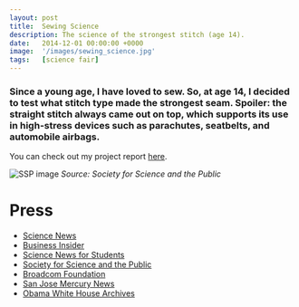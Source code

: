 ```yaml
---
layout: post
title:  Sewing Science
description: The science of the strongest stitch (age 14).
date:   2014-12-01 00:00:00 +0000
image:  '/images/sewing_science.jpg'
tags:   [science fair]
---
```


### Since a young age, I have loved to sew.  So, at age 14, I decided to test what stitch type made the strongest seam.  Spoiler: the straight stitch always came out on top, which supports its use in high-stress devices such as parachutes, seatbelts, and automobile airbags.

You can check out my project report [here]({{site.baseurl}}/files/sewing-science-report.pdf).

![SSP image]({{site.baseurl}}/images/Holly-Jackson-at-project.jpg)
*Source: Society for Science and the Public*

# Press

* [Science News](https://www.sciencenews.org/article/sewing-study-stitches-broadcom-prize)
* [Business Insider](https://www.businessinsider.com/14-year-old-won-25000-broadcom-masters-prize-studying-sewing-2014-11)
* [Science News for Students](https://www.societyforscience.org/blog/holly-jackson-broadcom-masters-top-winner/)
* [Society for Science and the Public](https://www.scientificamerican.com/article/algorithm-virtually-unfolds-a-historical-letter-without-unsealing-it/)
* [Broadcom Foundation](http://broadcomfoundation.org/stitching-with-stem-holly-jackson-14-awarded-2014-broadcom-masters-25000-grand-prize/)
* [San Jose Mercury News](https://www.mercurynews.com/2014/11/13/middle-schoolers-win-national-awards/)
* [Obama White House Archives](https://obamawhitehouse.archives.gov/blog/2015/03/20/meet-exhibitors-2015-white-house-science-fair-1)

